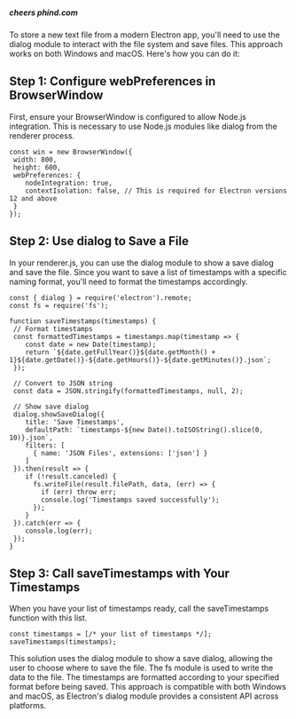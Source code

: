 ##### cheers phind.com

To store a new text file from a modern Electron app, you'll need to use the dialog module to interact with the file system and save files. This approach works on both Windows and macOS. Here's how you can do it:

## Step 1: Configure webPreferences in BrowserWindow
First, ensure your BrowserWindow is configured to allow Node.js integration. This is necessary to use Node.js modules like dialog from the renderer process.

```
const win = new BrowserWindow({
 width: 800,
 height: 600,
 webPreferences: {
    nodeIntegration: true,
    contextIsolation: false, // This is required for Electron versions 12 and above
 }
});
```

## Step 2: Use dialog to Save a File
In your renderer.js, you can use the dialog module to show a save dialog and save the file. Since you want to save a list of timestamps with a specific naming format, you'll need to format the timestamps accordingly.

```
const { dialog } = require('electron').remote;
const fs = require('fs');

function saveTimestamps(timestamps) {
 // Format timestamps
 const formattedTimestamps = timestamps.map(timestamp => {
    const date = new Date(timestamp);
    return `${date.getFullYear()}${date.getMonth() + 1}${date.getDate()}-${date.getHours()}-${date.getMinutes()}.json`;
 });

 // Convert to JSON string
 const data = JSON.stringify(formattedTimestamps, null, 2);

 // Show save dialog
 dialog.showSaveDialog({
    title: 'Save Timestamps',
    defaultPath: `timestamps-${new Date().toISOString().slice(0, 10)}.json`,
    filters: [
      { name: 'JSON Files', extensions: ['json'] }
    ]
 }).then(result => {
    if (!result.canceled) {
      fs.writeFile(result.filePath, data, (err) => {
        if (err) throw err;
        console.log('Timestamps saved successfully');
      });
    }
 }).catch(err => {
    console.log(err);
 });
}
```

## Step 3: Call saveTimestamps with Your Timestamps
When you have your list of timestamps ready, call the saveTimestamps function with this list.

```
const timestamps = [/* your list of timestamps */];
saveTimestamps(timestamps);
```

This solution uses the dialog module to show a save dialog, allowing the user to choose where to save the file. The fs module is used to write the data to the file. The timestamps are formatted according to your specified format before being saved. This approach is compatible with both Windows and macOS, as Electron's dialog module provides a consistent API across platforms.
